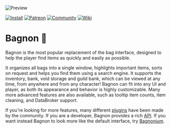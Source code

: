 ![Preview](https://jaliborc.com/media/addons/large/bagnon/watsup.jpg)

[![Install](https://img.shields.io/badge/install-curseforge-f16436)](https://www.curseforge.com/wow/addons/bagnon)
[![Patreon](https://img.shields.io/badge/news-patreon-ff424d)](https://www.patreon.com/jaliborc)
[![Community](https://img.shields.io/badge/community-discord-5865F2)](https://bit.ly/discord-jaliborc)
[![Wiki](https://img.shields.io/badge/documentation-wiki-blue)](https://github.com/Jaliborc/BagBrother/wiki)

# Bagnon :handbag:
Bagnon is the most popular replacement of the bag interface, designed to help the player find items as quickly and easily as possible.

It organizes all bags into a single window, highlights important items, sorts on request and helps you find them using a search engine. It supports the inventory, bank, void storage and guild bank, which can be viewed at any time, from anywhere and from any character! Bagnon can fit into any UI and player, as both its appearance and behavior is highly customizable. Many more advanced features are also available, such as tooltip item counts, item cleaning, and DataBroker support.
    
If you're looking for more features, many different [plugins](https://github.com/Jaliborc/BagBrother/wiki/Plugins) have been made by the community. If you are a developer, Bagnon provides a rich [API](https://github.com/Jaliborc/BagBrother/wiki). If you want instead Bagnon to look more like the default interface, try [Bagnonium](https://www.curseforge.com/wow/addons/combuctor).
